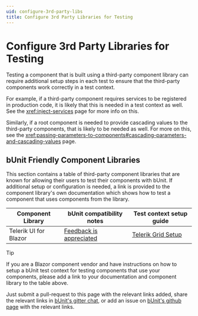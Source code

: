 ```yaml
---
uid: configure-3rd-party-libs
title: Configure 3rd Party Libraries for Testing
---
```


# Configure 3rd Party Libraries for Testing

Testing a component that is built using a third-party component library can require additional setup steps in each test to ensure that the third-party components work correctly in a test context.

For example, if a third-party component requires services to be registered in production code, it is likely that this is needed in a test context as well. See the <xref:inject-services> page for more info on this.

Similarly, if a root component is needed to provide cascading values to the third-party components, that is likely to be needed as well. For more on this, see the <xref:passing-parameters-to-components#cascading-parameters-and-cascading-values> page.

## bUnit Friendly Component Libraries

This section contains a table of third-party component libraries that are known for allowing their users to test their components with bUnit. If additional setup or configuration is needed, a link is provided to the component library's own documentation which shows how to test a component that uses components from the library.

| Component Library | bUnit compatibility notes | Test context setup guide |
| ----------------- | ------------------------- | -------------------------|
| Telerik UI for Blazor | [Feedback is appreciated](https://feedback.telerik.com/blazor) | [Telerik Grid Setup](https://www.telerik.com/blogs/unit-testing-blazor-components-bunit-justmock) |


> [!TIP]
> If you are a Blazor component vendor and have instructions on how to setup a bUnit test context for testing components that use your components, please add a link to your documentation and component library to the table above. 
> 
> Just submit a pull-request to this page with the relevant links added, share the relevant links in [bUnit's gitter chat](https://gitter.im/egil/bunit), or add an issue on [bUnit's github page](https://github.com/egil/razor-components-testing-library/issues) with the relevant links.
